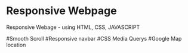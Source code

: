 # Responsive Webpage
Responsive Webage - using HTML, CSS, JAVASCRIPT

#Smooth Scroll
#Responsive navbar
#CSS Media Querys
#Google Map location
